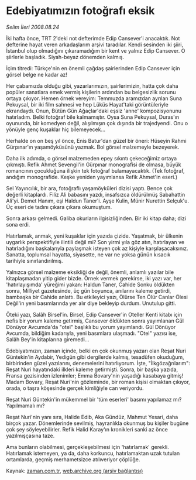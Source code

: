 # Edebiyatımızın fotoğrafı eksik

*Selim İleri 2008.08.24*

<tr><td class="metin" colspan="2" style="padding-top: 20px; padding-left: 5px; padding-right: 10px;">İki hafta önce, TRT 2'deki not defterimde Edip Cansever'i anacaktık. Not defterine hayat veren arkadaşlarım arşivi taradılar. Kendi sesinden iki şiiri, İstanbul olup olmadığını çıkaramadığım bir kent ve yalnız Edip Cansever. O şiirlerle başladık. Siyah-beyaz dö­nemden kalmış.</td></tr><tr><td class="metin" colspan="2" style="padding-top: 20px; padding-left: 5px; padding-right: 10px;"><p>İçim titredi: Türkçe'nin en önemli çağdaş şairlerinden Edip Cansever için görsel belge ne kadar az!
<p>Her çabamızda olduğu gibi, yazarlarımızın, şairlerimizin, hatta çok daha popüler sanatlara emek vermiş kişilerin ardından bu belgesizlik sorunu ortaya çıkıyor. Hemen örnek vereyim: Temmuzda aramızdan ayrılan Suna Pekuysal, bir iki film sahnesi ve hep Lüküs Hayat'taki görüntüleriyle ekrandaydı. Onun, Bütün Gün Ağaçlar'daki eşsiz 'anne' kompozisyonunu hatırladım. Belki fotoğraf bile kalmamıştır. Oysa Suna Pekuysal, Duras'ın oyununda, bir komedyen değil, alışılmışın çok dışında bir trajedyendi. Onu o yönüyle genç kuşaklar hiç bilemeyecek...
<p>Herhalde on on beş yıl önce, Enis Batur'dan güzel bir öneri: Hüseyin Rahmi Gürpınar'ın yaşamöyküsünü yazmak. Bol görsel malzemeyle bezeyerek.
<p>Daha ilk adımda, o görsel malzemeden epey sıkıntı çekeceğimiz ortaya çıkmıştı. Refik Ahmet Sevengil'in Gürpınar monografisi de olmasa, büyük romancının çocukluğuna ilişkin tek fotoğraf bulamayacaktık. (Tek fotoğraf, andığım monografide. Keşke yeniden yayımlansa Refik Ahmet'in eseri.)
<p>Sel Yayıncılık, bir ara, fotoğraflı yaşamöyküleri dizisi yaptı. Bence çok değerli kitaplardı. Filiz Ali babasını yazdı, insafsızca öldürülmüş Sabahattin Ali'yi. Demet Hanım, eşi Haldun Taner'i. Ayşe Kulin, Münir Nurettin Selçuk'u. Üç eseri de tadını çıkara çıkara okumuştum.
<p>Sonra arkası gelmedi. Galiba okurların ilgisizliğinden. Bir iki kitap daha; dizi sona erdi.
<p>Hatırlamak, anmak, yeni kuşaklar için yazıda çizide. Yaşatmak, bir ülkenin uygarlık perspektifiyle ilintili değil mi? Son yirmi yıla göz atın, hatırlayan ve hatırladığını başkalarıyla paylaşmak isteyen çok az kişiyle karşılaşacaksınız. Sanatta, toplumsal hayat­ta, siyasette, ne var ne yoksa günün kısacık tarihiyle sınırlandırılmış.
<p>Yalnızca görsel malzeme eksikliği de değil, önemli, anlamlı yazılar bile kitaplaşmadan yitip gider bizde. Örnek vermek gerekirse, iki yazı var, her 'hatırlayışımda' yüreğimi yakan: Haldun Taner, Cahide Sonku öldükten sonra, Milliyet gazetesinde, üç gün boyunca, anılarını kaleme getirdi, bambaşka bir Cahide anlattı. Bu etkileyici yazı, Ölürse Ten Ölür Canlar Ölesi Değil'in yeni basımlarında yer alır diye bekleyip durdum. Unutulup gitti.
<p>Öteki yazı, Salâh Birsel'in. Birsel, Edip Cansever'in Oteller Kenti kitabı için nefis bir yorum kaleme getirmiş, Cansever öldükten sonra yayımlanan Gül Dönüyor Avcumda'da "otel" başlıklı bu yorum yayımlandı. Gül Dönüyor Avcumda, bildiğim kadarıyla, yeni basımlara ulaşmadı. "Otel" yazısı ise, Salâh Bey'in kitaplarına giremedi... 
<p>Edebiyatımızın, zaman içinde, belki en çok okunmuş yazarı olan Reşat Nuri Güntekin'in Aydabir, Yedigün gibi dergilerde kalmış, tesa­düfen okuduğum, birbirinden güzel yazılarını, denemelerini hatırlıyo­rum. İşte, "İlkgözağrılarım": Reşat Nuri hayatındaki ilkleri kaleme getirmişti. Sonra, bir başka yazıda, Fransa gezisinden izlenimler; Emma Bovary'nin yaşadığı kasabaya gitmiş! Madam Bovary, Reşat Nuri'­nin gözleminde, bir roman kişisi olmaktan çıkıyor, orada, o taşra köşesinde gerçek kimliğiyle can veriyordu.
<p>Reşat Nuri Güntekin'in mükemmel bir 'tüm eserleri' basımı yapı­lamaz mı? Yapılmamalı mı?
<p>Reşat Nuri'nin yanı sıra, Halide Edib, Aka Gündüz, Mahmut Yesari, daha birçok yazar. Dönemlerinde sevilmiş, hayranlıkla okunmuş bu kişiler bugüne çok şey söyleyebilirler. Refik Halid Karay'ın kronik­leri sanki az önce yazılmışçasına taze.
<p>Ama bunların olabilmesi, gerçekleşebilmesi için 'hatırlamak' ge­rekli. Hatırlamak istemeyen, ya da, daha korkuncu, hatırlamaktan uzak tutulan ortamlarda, geçmiş merhametsizce atılıveriyor çöplüğe.<br/></p></p></p></p></p></p></p></p></p></p></p></p></p></td></tr>

Kaynak: [zaman.com.tr](http://zaman.com.tr/yazar.do?yazino=729367), [web.archive.org (arşiv bağlantısı)](http://web.archive.org/web/20080828130633/http://zaman.com.tr:80/yazar.do?yazino=729367)
